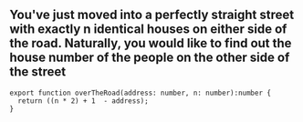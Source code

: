 ## You've just moved into a perfectly straight street with exactly n identical houses on either side of the road. Naturally, you would like to find out the house number of the people on the other side of the street

```TS
export function overTheRoad(address: number, n: number):number {
  return ((n * 2) + 1  - address);
}
```
## 